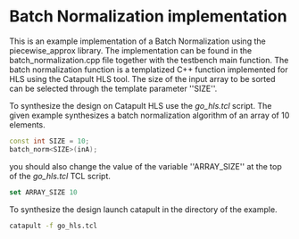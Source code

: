 # Batch Normalization implementation

This is an example implementation of a Batch Normalization using the piecewise_approx library. The implementation can be found in the batch_normalization.cpp file together with the testbench main function. The batch normalization function is a templatized C++ function implemented for HLS using the Catapult HLS tool. The size of the input array to be sorted can be selected through the template parameter ''SIZE''. 

To synthesize the design on Catapult HLS use the *go_hls.tcl* script. The given example synthesizes a batch normalization algorithm of an array of 10 elements. 

```c++
const int SIZE = 10;
batch_norm<SIZE>(inA);
```

you should also change the value of the variable ''ARRAY_SIZE'' at the top of the *go_hls.tcl* TCL script.

```tcl
set ARRAY_SIZE 10
```

To synthesize the design launch catapult in the directory of the example.

```bash
catapult -f go_hls.tcl
```


